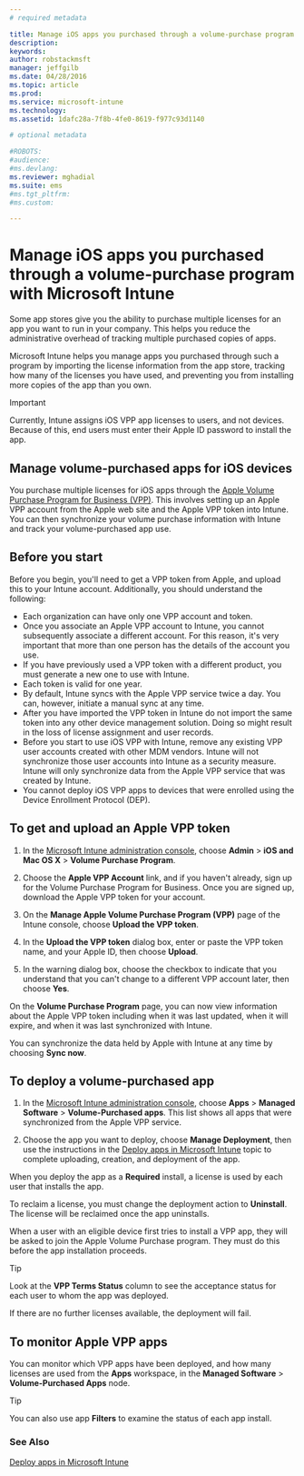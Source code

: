 ```yaml
---
# required metadata

title: Manage iOS apps you purchased through a volume-purchase program| Microsoft Intune
description:
keywords:
author: robstackmsft
manager: jeffgilb
ms.date: 04/28/2016
ms.topic: article
ms.prod:
ms.service: microsoft-intune
ms.technology:
ms.assetid: 1dafc28a-7f8b-4fe0-8619-f977c93d1140

# optional metadata

#ROBOTS:
#audience:
#ms.devlang:
ms.reviewer: mghadial
ms.suite: ems
#ms.tgt_pltfrm:
#ms.custom:

---
```


# Manage iOS apps you purchased through a volume-purchase program with Microsoft Intune
Some app stores give you the ability to purchase multiple licenses for an app you want to run in your company. This helps you reduce the administrative overhead of tracking multiple purchased copies of apps.

Microsoft Intune helps you manage apps you purchased through such a program by importing the license information from the app store, tracking how many of the licenses you have used, and preventing you from installing more copies of the app than you own.

> [!Important]
> Currently, Intune assigns iOS VPP app licenses to users, and not devices. Because of this, end users must enter their Apple ID password to install the app.

## Manage volume-purchased apps for iOS devices
You purchase multiple licenses for iOS apps through the [Apple Volume Purchase Program for Business (VPP)](http://www.apple.com/business/vpp/). This involves setting up an Apple VPP account from the Apple web site and the Apple VPP token into Intune.  You can then synchronize your volume purchase information with Intune and track your volume-purchased app use.

## Before you start
Before you begin, you'll need to get a VPP token from Apple, and upload this to your Intune account. Additionally, you should understand the following:

* Each organization can have only one VPP account and token.
* Once you associate an Apple VPP account to Intune, you cannot subsequently associate a different account. For this reason, it's very important that more than one person has the details of the account you use.
* If you have previously used a VPP token with a different product, you must generate a new one to use with Intune.
* Each token is valid for one year.
* By default, Intune syncs with the Apple VPP service twice a day. You can, however, initiate a manual sync at any time.
* After you have imported the VPP token in Intune do not import the same token into any other device management solution. Doing so might result in the loss of license assignment and user records.
* Before you start to use iOS VPP with Intune, remove any existing VPP user accounts created with other MDM vendors. Intune will not synchronize those user accounts into Intune as a security measure. Intune will only synchronize data from the Apple VPP service that was created by Intune. 
* You cannot deploy iOS VPP apps to devices that were enrolled using the Device Enrollment Protocol (DEP).

## To get and upload an Apple VPP token

1.  In the [Microsoft Intune administration console](https://manage.microsoft.com), choose **Admin** &gt; **iOS and Mac OS X** &gt;  **Volume Purchase Program**.

2.  Choose the **Apple VPP Account** link, and if you haven't already, sign up for the Volume Purchase Program for Business. Once you are signed up, download the Apple VPP token for your account.

3.  On the **Manage Apple Volume Purchase Program (VPP)** page of the Intune console, choose **Upload the VPP token**.

4.  In the **Upload the VPP token** dialog box, enter or paste the VPP token name, and your Apple ID, then choose **Upload**.

5.  In the warning dialog box, choose the checkbox to indicate that you understand that you can't change to a different VPP account later, then choose **Yes**.

On the **Volume Purchase Program** page, you can now view information about the Apple VPP token including when it was last updated, when it will expire, and when it was last synchronized with Intune.

You can synchronize the data held by Apple with Intune at any time by choosing **Sync now**.

## To deploy a volume-purchased app

1.  In the [Microsoft Intune administration console](https://manage.microsoft.com), choose **Apps** &gt; **Managed Software** &gt; **Volume-Purchased apps**. This list shows all apps that were synchronized from the Apple VPP service.

2.  Choose the app you want to deploy, choose **Manage Deployment**, then use the instructions in the [Deploy apps in Microsoft Intune](deploy-apps-in-microsoft-intune.md) topic to complete uploading, creation, and deployment of the app.

When you deploy the app as a **Required** install, a license is used by each user that installs the app.

To reclaim a license, you must change the deployment action to **Uninstall**. The license will be reclaimed once the app uninstalls.

When a user with an eligible device first tries to install a VPP app, they will be asked to join the Apple Volume Purchase program. They must do this before the app installation proceeds.

> [!TIP]
> Look at the **VPP Terms Status** column to see the acceptance status for each user to whom the app was deployed.

If there are no further licenses available, the deployment will fail.

## To monitor Apple VPP apps
You can monitor which VPP apps have been deployed, and how many licenses are used from the **Apps** workspace, in the **Managed Software** &gt; **Volume-Purchased Apps** node.

> [!TIP]
> You can also use app **Filters** to examine the status of each app install.

### See Also
[Deploy apps in Microsoft Intune](deploy-apps-in-microsoft-intune.md)

